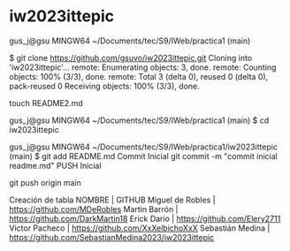 # iw2023ittepic
gus_j@gsu MINGW64 ~/Documents/tec/S9/IWeb/practica1 (main)

$ git clone https://github.com/gsuvo/iw2023ittepic.git
Cloning into 'iw2023ittepic'...
remote: Enumerating objects: 3, done.
remote: Counting objects: 100% (3/3), done.
remote: Total 3 (delta 0), reused 0 (delta 0), pack-reused 0
Receiving objects: 100% (3/3), done.

touch README2.md

gus_j@gsu MINGW64 ~/Documents/tec/S9/IWeb/practica1 (main)
$ cd iw2023ittepic

gus_j@gsu MINGW64 ~/Documents/tec/S9/IWeb/practica1/iw2023ittepic (main)
$ git add README.md
Commit Inicial
git commit -m "commit inicial readme.md"
PUSH Inicial

git push origin main

Creación de tabla
NOMBRE           |   GITHUB
Miguel de Robles | https://github.com/MDeRobles
Martin Barrón    | https://github.com/DarkMartin18
Erick Dario      | https://github.com/Elery2711
Victor Pacheco   | https://github.com/XxXelbichoXxX
Sebastián Medina | https://github.com/SebastianMedina2023/iw2023ittepic

